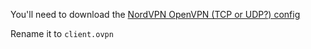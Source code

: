 You'll need to download the [NordVPN OpenVPN (TCP or UDP?) config](https://nordvpn.com/servers/tools/)

Rename it to `client.ovpn`
